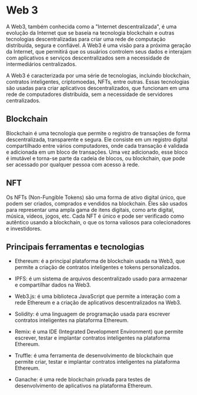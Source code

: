 # Web 3

A Web3, também conhecida como a "Internet descentralizada", é uma evolução da Internet que se baseia na tecnologia blockchain e outras tecnologias descentralizadas para criar uma rede de computação distribuída, segura e confiável. A Web3 é uma visão para a próxima geração da Internet, que permitirá que os usuários controlem seus dados e interajam com aplicativos e serviços descentralizados sem a necessidade de intermediários centralizados.

A Web3 é caracterizada por uma série de tecnologias, incluindo blockchain, contratos inteligentes, criptomoedas, NFTs, entre outras. Essas tecnologias são usadas para criar aplicativos descentralizados, que funcionam em uma rede de computadores distribuída, sem a necessidade de servidores centralizados.

## Blockchain

Blockchain é uma tecnologia que permite o registro de transações de forma descentralizada, transparente e segura. Ele consiste em um registro digital compartilhado entre vários computadores, onde cada transação é validada e adicionada em um bloco de transações. Uma vez adicionado, esse bloco é imutável e torna-se parte da cadeia de blocos, ou blockchain, que pode ser acessado por qualquer pessoa com acesso à rede.

## NFT

Os NFTs (Non-Fungible Tokens) são uma forma de ativo digital único, que podem ser criados, comprados e vendidos na blockchain. Eles são usados para representar uma ampla gama de itens digitais, como arte digital, música, vídeos, jogos, etc. Cada NFT é único e pode ser verificado como autêntico usando a blockchain, o que os torna valiosos para colecionadores e investidores.

## Principais ferramentas e tecnologias

- Ethereum: é a principal plataforma de blockchain usada na Web3, que permite a criação de contratos inteligentes e tokens personalizados.

- IPFS: é um sistema de arquivos descentralizado usado para armazenar e compartilhar dados na Web3.

- Web3.js: é uma biblioteca JavaScript que permite a interação com a rede Ethereum e a criação de aplicativos descentralizados na Web3.

- Solidity: é uma linguagem de programação usada para escrever contratos inteligentes na plataforma Ethereum.

- Remix: é uma IDE (Integrated Development Environment) que permite escrever, testar e implantar contratos inteligentes na plataforma Ethereum.

- Truffle: é uma ferramenta de desenvolvimento de blockchain que permite criar, testar e implantar contratos inteligentes na plataforma Ethereum.

- Ganache: é uma rede blockchain privada para testes de desenvolvimento de aplicativos na plataforma Ethereum.

